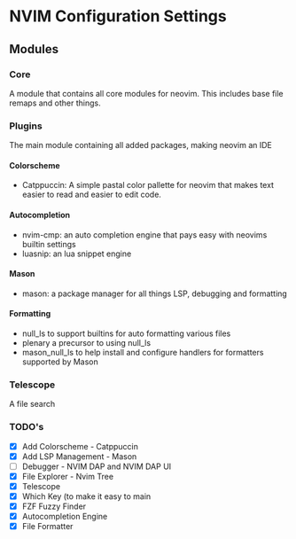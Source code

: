 # NVIM Configuration Settings

## Modules

### Core

A module that contains all core modules for neovim. This includes base file remaps and other things.

### Plugins

The main module containing all added packages, making neovim an IDE

#### Colorscheme

- Catppuccin: A simple pastal color pallette for neovim that makes text easier to read and easier to edit code.

#### Autocompletion

- nvim-cmp: an auto completion engine that pays easy with neovims builtin settings
- luasnip: an lua snippet engine

#### Mason

- mason: a package manager for all things LSP, debugging and formatting

#### Formatting

- null_ls to support builtins for auto formatting various files
- plenary a precursor to using null_ls
- mason_null_ls to help install and configure handlers for formatters supported by Mason

### Telescope

A file search

### TODO's

- [x] Add Colorscheme - Catppuccin
- [x] Add LSP Management - Mason
- [ ] Debugger - NVIM DAP and NVIM DAP UI
- [x] File Explorer - Nvim Tree
- [x] Telescope
- [x] Which Key (to make it easy to main
- [x] FZF Fuzzy Finder
- [x] Autocompletion Engine
- [x] File Formatter
